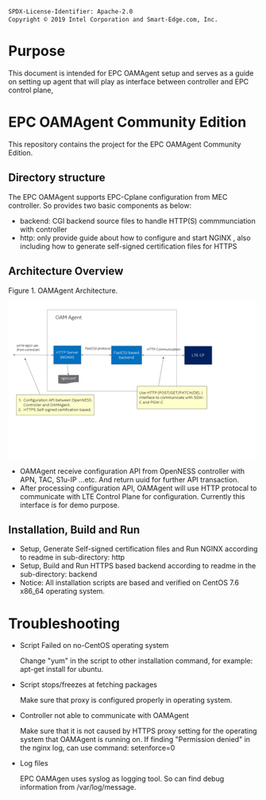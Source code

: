 ```text
SPDX-License-Identifier: Apache-2.0
Copyright © 2019 Intel Corporation and Smart-Edge.com, Inc.
```
# Purpose

This document is intended for EPC OAMAgent setup and serves as a guide on setting up agent that will play as interface between controller and EPC control plane,

# EPC OAMAgent Community Edition

This repository contains the project for the EPC OAMAgent Community Edition.

## Directory structure

The EPC OAMAgent supports EPC-Cplane configuration from MEC controller. So provides two basic components as below:

- backend: CGI backend source files to handle HTTP(S) commmunciation with controller
- http: only provide guide about how to configure and start NGINX , also including how to generate self-signed certification files for HTTPS

## Architecture Overview

Figure 1. OAMAgent Architecture.

![](oamagent_arch.png)

- OAMAgent receive configuration API from OpenNESS controller with APN, TAC, S1u-IP ...etc. And return uuid for further API transaction.
- After processing configuration API, OAMAgent will use HTTP protocal to communicate with LTE Control Plane for configuration. Currently this interface is for demo purpose. 

## Installation, Build and Run

- Setup, Generate Self-signed certification files and Run NGINX according to readme in sub-directory: http
- Setup, Build and Run HTTPS based backend according to readme in the sub-directory: backend
- Notice: All installation scripts are based and verified on CentOS 7.6 x86_64 operating system. 

# Troubleshooting

* Script Failed on no-CentOS operating system

  Change "yum" in the script to other installation command, for example: apt-get install for ubuntu.

* Script stops/freezes at fetching packages

  Make sure that proxy is configured properly in operating system.

* Controller not able to communicate with OAMAgent

  Make sure that it is not caused by HTTPS proxy setting for the operating system that OAMAgent is running on.
  If finding "Permission denied" in the nginx log, can use command: setenforce=0

* Log files

  EPC OAMAgen uses syslog as logging tool. So can find debug information from /var/log/message.


